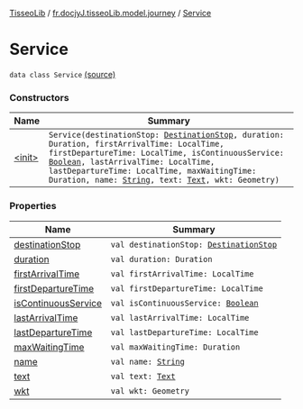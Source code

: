 [TisseoLib](../../index.md) / [fr.docjyJ.tisseoLib.model.journey](../index.md) / [Service](./index.md)

# Service

`data class Service` [(source)](https://github.com/docjyJ/TisseoLib/tree/master/src/main/kotlin/fr/docjyJ/tisseoLib/model/journey/Service.kt#L9)

### Constructors

| Name | Summary |
|---|---|
| [&lt;init&gt;](-init-.md) | `Service(destinationStop: `[`DestinationStop`](../-destination-stop/index.md)`, duration: Duration, firstArrivalTime: LocalTime, firstDepartureTime: LocalTime, isContinuousService: `[`Boolean`](https://kotlinlang.org/api/latest/jvm/stdlib/kotlin/-boolean/index.html)`, lastArrivalTime: LocalTime, lastDepartureTime: LocalTime, maxWaitingTime: Duration, name: `[`String`](https://kotlinlang.org/api/latest/jvm/stdlib/kotlin/-string/index.html)`, text: `[`Text`](../-text/index.md)`, wkt: Geometry)` |

### Properties

| Name | Summary |
|---|---|
| [destinationStop](destination-stop.md) | `val destinationStop: `[`DestinationStop`](../-destination-stop/index.md) |
| [duration](duration.md) | `val duration: Duration` |
| [firstArrivalTime](first-arrival-time.md) | `val firstArrivalTime: LocalTime` |
| [firstDepartureTime](first-departure-time.md) | `val firstDepartureTime: LocalTime` |
| [isContinuousService](is-continuous-service.md) | `val isContinuousService: `[`Boolean`](https://kotlinlang.org/api/latest/jvm/stdlib/kotlin/-boolean/index.html) |
| [lastArrivalTime](last-arrival-time.md) | `val lastArrivalTime: LocalTime` |
| [lastDepartureTime](last-departure-time.md) | `val lastDepartureTime: LocalTime` |
| [maxWaitingTime](max-waiting-time.md) | `val maxWaitingTime: Duration` |
| [name](name.md) | `val name: `[`String`](https://kotlinlang.org/api/latest/jvm/stdlib/kotlin/-string/index.html) |
| [text](text.md) | `val text: `[`Text`](../-text/index.md) |
| [wkt](wkt.md) | `val wkt: Geometry` |
